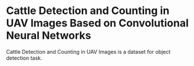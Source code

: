# Cattle Detection and Counting in UAV Images Based on Convolutional Neural Networks

Cattle Detection and Counting in UAV Images is a dataset for object detection task.